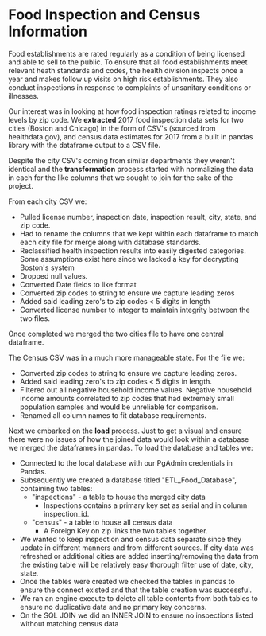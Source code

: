 # Food Inspection and Census Information

Food establishments are rated regularly as a condition of being licensed and able to sell to the public. To ensure that all food establishments meet relevant heath standards and codes, the health division inspects once a year and makes follow up visits on high risk establishments. They also conduct inspections in response to complaints of unsanitary conditions or illnesses.

Our interest was in looking at how food inspection ratings related to income levels by zip code. We **extracted** 2017 food inspection data sets for two cities (Boston and Chicago) in the form of CSV's (sourced from healthdata.gov), and census data estimates for 2017 from a built in pandas library with the dataframe output to a CSV file.

Despite the city CSV's coming from similar departments they weren't identical and the **transformation** process started with normalizing the data in each for the like columns that we sought to join for the sake of the project.

From each city CSV we:

  * Pulled license number, inspection date, inspection result, city, state, and zip code.
  * Had to rename the columns that we kept within each dataframe to match each city file for merge along with database standards.
  * Reclassified health inspection results into easily digested categories. Some assumptions exist here since we lacked a key for decrypting Boston's system
  * Dropped null values.
  * Converted Date fields to like format
  * Converted zip codes to string to ensure we capture leading zeros
  * Added said leading zero's to zip codes < 5 digits in length
  * Converted license number to integer to maintain integrity between the two files.

Once completed we merged the two cities file to have one central dataframe.

The Census CSV was in a much more manageable state. For the file we:
  * Converted zip codes to string to ensure we capture leading zeros.
  * Added said leading zero's to zip codes < 5 digits in length.
  * Filtered out all negative household income values. Negative household income amounts correlated to zip codes that had extremely small population samples and would be unreliable for comparison.
  * Renamed all column names to fit database requirements.

Next we embarked on the **load** process. Just to get a visual and ensure there were no issues of how the joined data would look within a database we merged the dataframes in pandas. To load the database and tables we:
  * Connected to the local database with our PgAdmin credentials in Pandas.
  * Subsequently we created a database titled "ETL_Food_Database", containing two tables:
    * "inspections" - a table to house the merged city data
      * Inspections contains a primary key set as serial and in column inspection_id.
    * "census" - a table to house all census data
      * A Foreign Key on zip links the two tables together.
  * We wanted to keep inspection and census data separate since they update in different manners and from different sources. If city data was refreshed or additional cities are added inserting/removing the data from the existing table will be relatively easy thorough filter use of date, city, state.  
  * Once the tables were created we checked the tables in pandas to ensure the connect existed and that the table creation was successful.
  * We ran an engine execute to delete all table contents from both tables to ensure no duplicative data and no primary key concerns.  
  * On the SQL JOIN we did an INNER JOIN to ensure no inspections listed without matching census data

